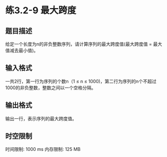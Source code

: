 # 练3.2-9 最大跨度

## 题目描述

给定一个长度为n的非负整数序列，请计算序列的最大跨度值(最大跨度值 = 最大值减去最小值)。



## 输入格式

一共2行，第一行为序列的个数n（1 ≤ n ≤ 1000)，第二行为序列的n个不超过1000的非负整数，整数之间以一个空格分隔。




## 输出格式

输出一行，表示序列的最大跨度值。



## 时空限制

时间限制: 1000 ms
内存限制: 125 MB
